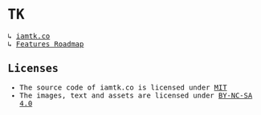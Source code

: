 <samp>

# TK

↳ [iamtk.co](https://www.iamtk.co)\
↳ [Features Roadmap](https://github.com/imteekay/tk/projects/3)

## Licenses

- The source code of iamtk.co is licensed under [MIT](./LICENSE)
- The images, text and assets are licensed under [BY-NC-SA 4.0](./LICENSE.by-nc-sa-4.0.md)

</samp>
